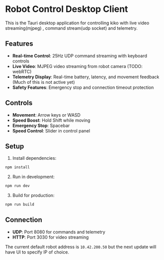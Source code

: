 # Robot Control Desktop Client

This is the Tauri desktop application for controlling kiko with live video streaming(mjpeg) , command stream(udp socket) and telemetry.

## Features

- **Real-time Control**: 25Hz UDP command streaming with keyboard controls
- **Live Video**: MJPEG video streaming from robot camera (TODO: webRTC)
- **Telemetry Display**: Real-time battery, latency, and movement feedback (Much of this is not active yet)
- **Safety Features**: Emergency stop and connection timeout protection

## Controls

- **Movement**: Arrow keys or WASD
- **Speed Boost**: Hold Shift while moving
- **Emergency Stop**: Spacebar
- **Speed Control**: Slider in control panel

## Setup

1. Install dependencies:
```bash
npm install
```

2. Run in development:
```bash
npm run dev
```

3. Build for production:
```bash
npm run build
```

## Connection

- **UDP**: Port 8080 for commands and telemetry
- **HTTP**: Port 3030 for video streaming

The current default robot address is `10.42.200.50` but the next update will have UI to specify IP of choice.

